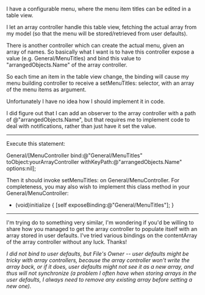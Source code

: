 I have a configurable menu, where the menu item titles can be edited in a table view.

I let an array controller handle this table view, fetching the actual array from my model (so that the menu will be stored/retrieved from user defaults).

There is another controller which can create the actual menu, given an array of names. So basically what I want is to have this controller expose a value (e.g. General/MenuTitles) and bind this value to "arrangedObjects.Name" of the array controller.

So each time an item in the table view change, the binding will cause my menu building controller to receive a setMenuTitles: selector, with an array of the menu items as argument.

Unfortunately I have no idea how I should implement it in code.

I did figure out that I can add an observer to the array controller with a path of @"arrangedObjects.Name", but that requires me to implement code to deal with notifications, rather than just have it set the value.

----
Execute this statement:
    
General/[MenuController bind:@"General/MenuTitles" toObject:yourArrayController withKeyPath:@"arrangedObjects.Name" options:nil];

Then it should invoke setMenuTitles: on General/MenuController. For completeness, you may also wish to implement this class method in your General/MenuController:
    
+ (void)initialize
{
   [self exposeBinding:@"General/MenuTitles"];
}


----
I'm trying do to something very similar, I'm wondering if you'd be willing to share how you managed to get the array controller to populate itself with an array stored in user defaults.  I've tried various bindings on the contentArray of the array controller without any luck.  Thanks!

*I did not bind to user defaults, but File's Owner -- user defaults might be tricky with array controllers, because the array controller won't write the array back, or if it does, user defaults might not see it as a new array, and thus will not synchronize (a problem I often have when storing arrays in the user defaults, I always need to remove any existing array before setting a new one).*